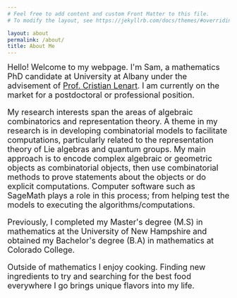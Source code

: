 ```yaml
---
# Feel free to add content and custom Front Matter to this file.
# To modify the layout, see https://jekyllrb.com/docs/themes/#overriding-theme-defaults

layout: about
permalink: /about/
title: About Me
---
```

<font size= "4">Hello! Welcome to my webpage. I'm Sam, a mathematics PhD candidate at University at Albany under the advisement of [Prof. Cristian Lenart](https://www.albany.edu/faculty/lenart/ "Prof. Cristian Lenart"). I am currently on the market for a postdoctoral or professional position.

My research interests span the areas of algebraic combinatorics and representation theory. A theme in my research is in developing combinatorial models to facilitate computations, particularly related to the representation theory of Lie algebras and quantum groups. My main approach is to encode complex algebraic or geometric objects as combinatorial objects, then use combinatorial methods to prove statements about the objects or do explicit computations. Computer software such as SageMath plays a role in this process; from helping test the models to executing the algorithms/computations.

Previously, I completed my Master's degree (M.S) in mathematics at the University of New Hampshire and obtained my Bachelor's degree (B.A) in mathematics at Colorado College.

Outside of mathematics I enjoy cooking. Finding new ingredients to try and searching for the best food everywhere I go brings unique flavors into my life.</font>
